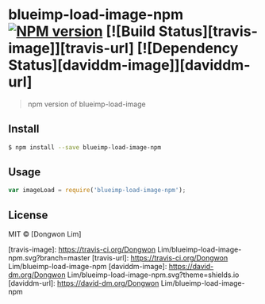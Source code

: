 # blueimp-load-image-npm [![NPM version][npm-image]][npm-url] [![Build Status][travis-image]][travis-url] [![Dependency Status][daviddm-image]][daviddm-url]
> npm version of blueimp-load-image


## Install

```sh
$ npm install --save blueimp-load-image-npm
```


## Usage

```js
var imageLoad = require('blueimp-load-image-npm');
```

## License

MIT © [Dongwon Lim]


[npm-image]: https://badge.fury.io/js/blueimp-load-image-npm.svg
[npm-url]: https://npmjs.org/package/blueimp-load-image-npm
[travis-image]: https://travis-ci.org/Dongwon Lim/blueimp-load-image-npm.svg?branch=master
[travis-url]: https://travis-ci.org/Dongwon Lim/blueimp-load-image-npm
[daviddm-image]: https://david-dm.org/Dongwon Lim/blueimp-load-image-npm.svg?theme=shields.io
[daviddm-url]: https://david-dm.org/Dongwon Lim/blueimp-load-image-npm
